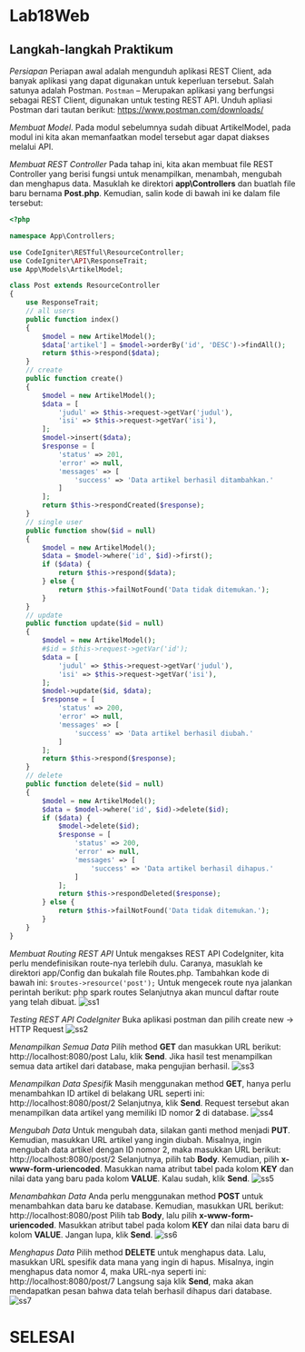 # Lab18Web

## Langkah-langkah Praktikum
*Persiapan*
Periapan awal adalah mengunduh aplikasi REST Client, ada banyak aplikasi yang dapat digunakan untuk
keperluan tersebut. Salah satunya adalah Postman. `Postman` – Merupakan aplikasi yang berfungsi
sebagai REST Client, digunakan untuk testing REST API. Unduh apliasi Postman dari tautan berikut:
https://www.postman.com/downloads/

*Membuat Model*.
Pada modul sebelumnya sudah dibuat ArtikelModel, pada modul ini kita akan memanfaatkan model
tersebut agar dapat diakses melalui API.

*Membuat REST Controller*
Pada tahap ini, kita akan membuat file REST Controller yang berisi fungsi untuk menampilkan,
menambah, mengubah dan menghapus data. Masuklah ke direktori **app\Controllers** dan buatlah file
baru bernama **Post.php**. Kemudian, salin kode di bawah ini ke dalam file tersebut:

```php
<?php

namespace App\Controllers;

use CodeIgniter\RESTful\ResourceController;
use CodeIgniter\API\ResponseTrait;
use App\Models\ArtikelModel;

class Post extends ResourceController
{
    use ResponseTrait;
    // all users
    public function index()
    {
        $model = new ArtikelModel();
        $data['artikel'] = $model->orderBy('id', 'DESC')->findAll();
        return $this->respond($data);
    }
    // create
    public function create()
    {
        $model = new ArtikelModel();
        $data = [
            'judul' => $this->request->getVar('judul'),
            'isi' => $this->request->getVar('isi'),
        ];
        $model->insert($data);
        $response = [
            'status' => 201,
            'error' => null,
            'messages' => [
                'success' => 'Data artikel berhasil ditambahkan.'
            ]
        ];
        return $this->respondCreated($response);
    }
    // single user
    public function show($id = null)
    {
        $model = new ArtikelModel();
        $data = $model->where('id', $id)->first();
        if ($data) {
            return $this->respond($data);
        } else {
            return $this->failNotFound('Data tidak ditemukan.');
        }
    }
    // update
    public function update($id = null)
    {
        $model = new ArtikelModel();
        #$id = $this->request->getVar('id');
        $data = [
            'judul' => $this->request->getVar('judul'),
            'isi' => $this->request->getVar('isi'),
        ];
        $model->update($id, $data);
        $response = [
            'status' => 200,
            'error' => null,
            'messages' => [
                'success' => 'Data artikel berhasil diubah.'
            ]
        ];
        return $this->respond($response);
    }
    // delete
    public function delete($id = null)
    {
        $model = new ArtikelModel();
        $data = $model->where('id', $id)->delete($id);
        if ($data) {
            $model->delete($id);
            $response = [
                'status' => 200,
                'error' => null,
                'messages' => [
                    'success' => 'Data artikel berhasil dihapus.'
                ]
            ];
            return $this->respondDeleted($response);
        } else {
            return $this->failNotFound('Data tidak ditemukan.');
        }
    }
}
```

*Membuat Routing REST API*
Untuk mengakses REST API CodeIgniter, kita perlu mendefinisikan route-nya terlebih dulu.
Caranya, masuklah ke direktori app/Config dan bukalah file Routes.php. Tambahkan kode
di bawah ini:
`$routes->resource('post');`
Untuk mengecek route nya jalankan perintah berikut:
php spark routes
Selanjutnya akan muncul daftar route yang telah dibuat.
![ss1](https://github.com/ZahraNurhaliza/Lab18Web/assets/115614417/c17e2aca-a1e5-42c3-84c1-cbbe7a975316)


*Testing REST API CodeIgniter*
Buka aplikasi postman dan pilih create new → HTTP Request
![ss2](https://github.com/ZahraNurhaliza/Lab18Web/assets/115614417/ca28a5d6-962c-496c-ac59-9312505815d6)


*Menampilkan Semua Data*
Pilih method **GET** dan masukkan URL berikut:
http://localhost:8080/post
Lalu, klik **Send**. Jika hasil test menampilkan semua data artikel dari database, maka pengujian
berhasil.
![ss3](https://github.com/ZahraNurhaliza/Lab18Web/assets/115614417/9d590737-53ed-4c75-8cd1-9eeda5fbec1b)


*Menampilkan Data Spesifik*
Masih menggunakan method **GET**, hanya perlu menambahkan ID artikel di belakang URL
seperti ini:
http://localhost:8080/post/2
Selanjutnya, klik **Send**. Request tersebut akan menampilkan data artikel yang memiliki ID
nomor **2** di database.
![ss4](https://github.com/ZahraNurhaliza/Lab18Web/assets/115614417/1cc2e830-73a6-42b4-b800-b3a1355ab81c)


*Mengubah Data*
Untuk mengubah data, silakan ganti method menjadi **PUT**. Kemudian, masukkan URL artikel
yang ingin diubah. Misalnya, ingin mengubah data artikel dengan ID nomor 2, maka masukkan
URL berikut:
http://localhost:8080/post/2
Selanjutnya, pilih tab **Body**. Kemudian, pilih **x-www-form-uriencoded**. Masukkan nama
atribut tabel pada kolom **KEY** dan nilai data yang baru pada kolom **VALUE**. Kalau sudah,
klik **Send**.
![ss5](https://github.com/ZahraNurhaliza/Lab18Web/assets/115614417/a953405b-a76f-494b-89e2-3f98728746b5)


*Menambahkan Data*
Anda perlu menggunakan method **POST** untuk menambahkan data baru ke database.
Kemudian, masukkan URL berikut:
http://localhost:8080/post
Pilih tab **Body**, lalu pilih **x-www-form-uriencoded**. Masukkan atribut tabel pada
kolom **KEY** dan nilai data baru di kolom **VALUE**. Jangan lupa, klik **Send**.
![ss6](https://github.com/ZahraNurhaliza/Lab18Web/assets/115614417/aff51c45-3bbf-463d-ad76-48b8e266ce02)


*Menghapus Data*
Pilih method **DELETE** untuk menghapus data. Lalu, masukkan URL spesifik data mana yang
ingin di hapus. Misalnya, ingin menghapus data nomor 4, maka URL-nya seperti ini:
http://localhost:8080/post/7
Langsung saja klik **Send**, maka akan mendapatkan pesan bahwa data telah berhasil dihapus dari
database.
![ss7](https://github.com/ZahraNurhaliza/Lab18Web/assets/115614417/f2e8f1c8-3d09-4c1a-a125-414ba99f9d04)


# SELESAI
